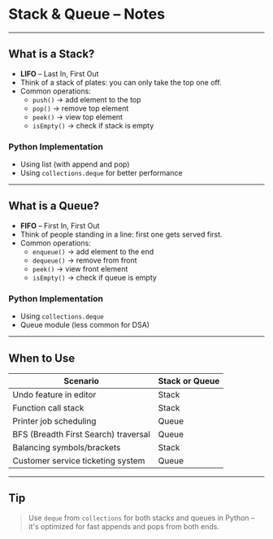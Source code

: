 #  Stack & Queue – Notes

---

##  What is a Stack?

- **LIFO** – Last In, First Out
- Think of a stack of plates: you can only take the top one off.
- Common operations:
  - `push()` → add element to the top
  - `pop()` → remove top element
  - `peek()` → view top element
  - `isEmpty()` → check if stack is empty

###  Python Implementation
- Using list (with append and pop)
- Using `collections.deque` for better performance

---

##  What is a Queue?

- **FIFO** – First In, First Out
- Think of people standing in a line: first one gets served first.
- Common operations:
  - `enqueue()` → add element to the end
  - `dequeue()` → remove from front
  - `peek()` → view front element
  - `isEmpty()` → check if queue is empty

###  Python Implementation
- Using `collections.deque`
- Queue module (less common for DSA)

---

##  When to Use

| Scenario                                | Stack or Queue |
|-----------------------------------------|----------------|
| Undo feature in editor                  | Stack          |
| Function call stack                     | Stack          |
| Printer job scheduling                  | Queue          |
| BFS (Breadth First Search) traversal    | Queue          |
| Balancing symbols/brackets              | Stack          |
| Customer service ticketing system       | Queue          |

---

##  Tip

> Use `deque` from `collections` for both stacks and queues in Python – it's optimized for fast appends and pops from both ends.
